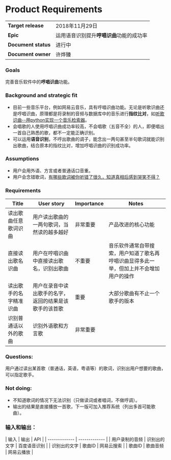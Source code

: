 # Product  Requirements

|               |               |
| ------------- | ------------- |
| **Target release**  | 2018年11月29日  |
| **Epic**  | 运用语音识别提升**哼唱识曲**功能的成功率  |
| **Document status**  | 进行中  |
| **Document owner**  | 许烨臻  |


### Goals
完善音乐软件中的**哼唱识曲**功能。

### Background and strategic fit
* 目前一些音乐平台，例如网易云音乐，具有哼唱识曲功能。无论是听歌识曲还是哼唱识曲，原理都是将录制的音频与数据库中的音乐进行**指纹比对**，如[听歌识曲--用python实现一个音乐检索器](https://blog.csdn.net/sinat_38682860/article/details/80735513)。
* 会唱歌的人使用哼唱识曲成功率较高，不会唱歌（五音不全）的人，即便唱出一首自己熟悉的歌，都不一定能正确识别。
* 可以运用**语音识别**，不哼出歌曲的调子，能念出一两句甚至半句歌词就能识别出歌曲，结合原本的指纹比对，增加哼唱识曲的识别成功率。

### Assumptions 
* 用户会用外语、方言或者普通话口音重。
* 用户会念错歌词，[有哪些歌词被你听错了很久，知道真相后感到哭笑不得？](https://www.zhihu.com/question/297225697/answer/508864493)


### Requirements
| **Title**   |    **User story**   |  **Importance**|     **Notes**    |
| ------------- | ------------- |------------- |------------- |
| 读出歌曲任意歌词识曲 | 用户读出歌曲的一两句歌词，当然读的越多越好 | 非常重要 | 产品改进的核心功能 |
| 直接读出歌名识曲 | 用户在哼唱识曲中直接读出歌名，识别出歌曲 | 不重要 | 音乐软件通常自带搜索，用户知道了歌名再哼唱识曲显得多此一举，但加上并不会增加用户的操作 |
| 读出歌手的名字精准识曲 | 用户在录音中读出歌手的名字，返回的结果是该歌手的该首歌 | 重要 | 大部分歌曲有不止一个歌手的版本 |
| 识别普通话以外的歌曲 | 识别外语歌和方言歌 | 非常重要 | |


### Questions: 
用户通过读出某首歌（普通话，英语，粤语等）的歌词，识别出用户想要的歌曲，可以指定歌手。


### Not doing: 
* 不知道歌词的情况下无法识别（只做读词或者唱词，不做哼调）。
* 输出的结果是直接播放一首歌，下一版可加入推荐系统（列出多首可能歌曲）。


### 输入和输出：
| 输入 | 输出 | API |
| ------------- | ------------- |
| 用户录制的音频 | 识别出的文字 | 百度语音识别 |
| 识别出的文字 | 歌曲ID | 网易云搜索 |
| 歌曲ID | 歌曲音频 | 网易云播放 |
